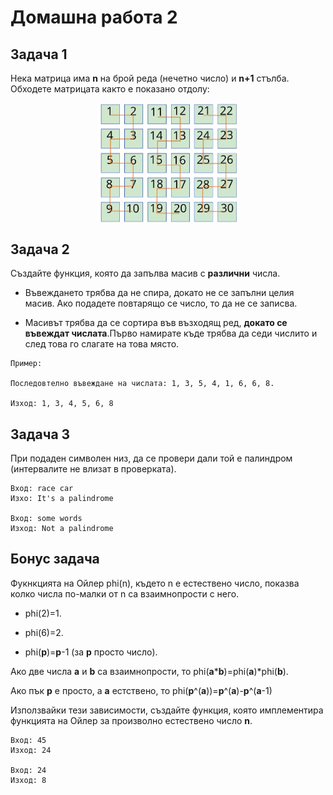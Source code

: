 # Домашна работа 2

## Задача 1
Нека матрица има **n** на брой реда (нечетно число) и **n+1** стълба.
Обходете матрицата както е показано отдолу:

<img src = "img/matrix.png" style="display:block;width:45%; margin:auto;">

 ## Задача 2
 Създайте функция, която да запълва масив с **различни** числа.
 
 - Въвеждането трябва да не спира, докато не се запълни целия масив. Ако подадете повтарящо се число, то да не се записва.
 
 - Масивът трябва да се сортира във възходящ ред, **докато се въвеждат числата**.Първо намирате къде трябва да седи числито и след това го слагате на това място.
 
 ```
 Пример: 
 
 Последовтелно въвеждане на числата: 1, 3, 5, 4, 1, 6, 6, 8.
 
 Изход: 1, 3, 4, 5, 6, 8
 ```
 
 ## Задача 3
 
 При подаден символен низ, да се провери дали той е палиндром (интервалите не влизат в проверката).

```
Вход: race car
Изхо: It's a palindrome

Вход: some words
Изход: Not a palindrome
```

## Бонус задача
Фукнкцията на Ойлер phi(n), където n е естествено число, показва колко числа по-малки от n са взаимнопрости с него.

- phi(2)=1.

- phi(6)=2.

- phi(**p**)=**p**-1 (за **p** просто число).

Ако две числа **а** и **b**  са взаимнопрости, то phi(**a**\***b**)=phi(**a**)\*phi(**b**).

Ако пък **p** е просто, a **а** естствено, то phi(**p**^(**a**))=**p**^(**a**)-**p**^(**a**-1)

Използвайки тези зависимости, създайте функция, която имплементира функцията на Ойлер за произволно естествено число **n**.

```
Вход: 45
Изход: 24

Вход: 24
Изход: 8
```
